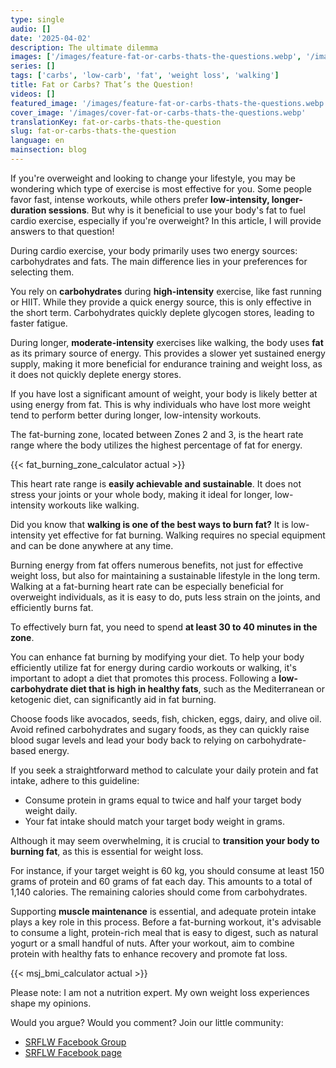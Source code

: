 ```yaml
---
type: single
audio: []
date: '2025-04-02'
description: The ultimate dilemma
images: ['/images/feature-fat-or-carbs-thats-the-questions.webp', '/images/cover-fat-or-carbs-thats-the-questions.webp']
series: []
tags: ['carbs', 'low-carb', 'fat', 'weight loss', 'walking']
title: Fat or Carbs? That’s the Question!
videos: []
featured_image: '/images/feature-fat-or-carbs-thats-the-questions.webp'
cover_image: '/images/cover-fat-or-carbs-thats-the-questions.webp'
translationKey: fat-or-carbs-thats-the-question
slug: fat-or-carbs-thats-the-question
language: en
mainsection: blog
---
```

If you're overweight and looking to change your lifestyle, you may be wondering which type of exercise is most effective for you. Some people favor fast, intense workouts, while others prefer **low-intensity, longer-duration sessions**. But why is it beneficial to use your body's fat to fuel cardio exercise, especially if you're overweight? In this article, I will provide answers to that question!

During cardio exercise, your body primarily uses two energy sources: carbohydrates and fats. The main difference lies in your preferences for selecting them.

You rely on **carbohydrates** during **high-intensity** exercise, like fast running or HIIT. While they provide a quick energy source, this is only effective in the short term. Carbohydrates quickly deplete glycogen stores, leading to faster fatigue.

During longer, **moderate-intensity** exercises like walking, the body uses **fat** as its primary source of energy. This provides a slower yet sustained energy supply, making it more beneficial for endurance training and weight loss, as it does not quickly deplete energy stores.

If you have lost a significant amount of weight, your body is likely better at using energy from fat. This is why individuals who have lost more weight tend to perform better during longer, low-intensity workouts.

The fat-burning zone, located between Zones 2 and 3, is the heart rate range where the body utilizes the highest percentage of fat for energy.

{{< fat_burning_zone_calculator actual >}}

This heart rate range is **easily achievable and sustainable**. It does not stress your joints or your whole body, making it ideal for longer, low-intensity workouts like walking.

Did you know that **walking is one of the best ways to burn fat?** It is low-intensity yet effective for fat burning. Walking requires no special equipment and can be done anywhere at any time.

Burning energy from fat offers numerous benefits, not just for effective weight loss, but also for maintaining a sustainable lifestyle in the long term. Walking at a fat-burning heart rate can be especially beneficial for overweight individuals, as it is easy to do, puts less strain on the joints, and efficiently burns fat.

To effectively burn fat, you need to spend **at least 30 to 40 minutes in the zone**.

You can enhance fat burning by modifying your diet. To help your body efficiently utilize fat for energy during cardio workouts or walking, it's important to adopt a diet that promotes this process. Following a **low-carbohydrate diet that is high in healthy fats**, such as the Mediterranean or ketogenic diet, can significantly aid in fat burning.

Choose foods like avocados, seeds, fish, chicken, eggs, dairy, and olive oil. Avoid refined carbohydrates and sugary foods, as they can quickly raise blood sugar levels and lead your body back to relying on carbohydrate-based energy.

If you seek a straightforward method to calculate your daily protein and fat intake, adhere to this guideline:

- Consume protein in grams equal to twice and half your target body weight daily.
- Your fat intake should match your target body weight in grams.

Although it may seem overwhelming, it is crucial to **transition your body to burning fat**, as this is essential for weight loss.

For instance, if your target weight is 60 kg, you should consume at least 150 grams of protein and 60 grams of fat each day. This amounts to a total of 1,140 calories. The remaining calories should come from carbohydrates.

Supporting **muscle maintenance** is essential, and adequate protein intake plays a key role in this process. Before a fat-burning workout, it's advisable to consume a light, protein-rich meal that is easy to digest, such as natural yogurt or a small handful of nuts. After your workout, aim to combine protein with healthy fats to enhance recovery and promote fat loss.

{{< msj_bmi_calculator actual >}}

Please note: I am not a nutrition expert. My own weight loss experiences shape my opinions.

Would you argue? Would you comment? Join our little community:

- [SRFLW Facebook Group](https://www.facebook.com/groups/1098348161611343 "SRFLW Facebook Group")
- [SRFLW Facebook page](https://www.facebook.com/simple.rules.for.losing.weight "SRFLW Facebook page")


